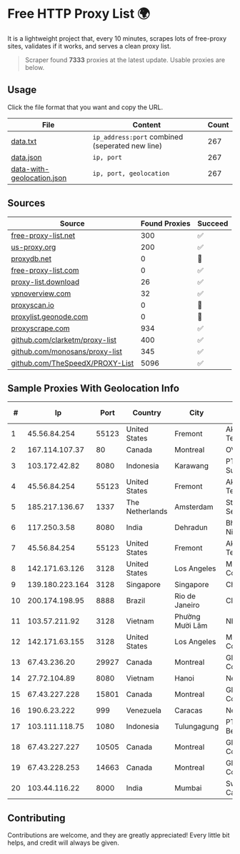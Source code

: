 
# Free HTTP Proxy List 🌍

It is a lightweight project that, every 10 minutes, scrapes lots of free-proxy sites, validates if it works, and serves a clean proxy list.


> Scraper found **7333** proxies at the latest update. Usable proxies are below.

## Usage

Click the file format that you want and copy the URL.


|File|Content|Count|
|----|-------|-----|
|[data.txt](https://raw.githubusercontent.com/themiralay/Proxy-List-World/master/data.txt)|`ip_address:port` combined (seperated new line)|267|
|[data.json](https://raw.githubusercontent.com/themiralay/Proxy-List-World/master/data.json)|`ip, port`|267|
|[data-with-geolocation.json](https://raw.githubusercontent.com/themiralay/Proxy-List-World/master/data-with-geolocation.json)|`ip, port, geolocation`|267|

## Sources

|Source|Found Proxies|Succeed|
|------|-------------|-------|
|[free-proxy-list.net](https://free-proxy-list.net)|300|✅|
|[us-proxy.org](https://www.us-proxy.org)|200|✅|
|[proxydb.net](http://proxydb.net)|0|🚫|
|[free-proxy-list.com](https://free-proxy-list.com/?page=&port=&type%5B%5D=http&type%5B%5D=https&up_time=0&search=Search)|0|✅|
|[proxy-list.download](https://www.proxy-list.download/HTTP)|26|✅|
|[vpnoverview.com](https://vpnoverview.com/privacy/anonymous-browsing/free-proxy-servers)|32|✅|
|[proxyscan.io](https://www.proxyscan.io)|0|🚫|
|[proxylist.geonode.com](https://proxylist.geonode.com/api/proxy-list?limit=300&page=1&sort_by=lastChecked&sort_type=desc&protocols=http,https)|0|🚫|
|[proxyscrape.com](https://api.proxyscrape.com/v2/?request=displayproxies&protocol=http&timeout=10000&country=all&ssl=all&anonymity=all)|934|✅|
|[github.com/clarketm/proxy-list](https://raw.githubusercontent.com/clarketm/proxy-list/master/proxy-list-raw.txt)|400|✅|
|[github.com/monosans/proxy-list](https://raw.githubusercontent.com/monosans/proxy-list/main/proxies/http.txt)|345|✅|
|[github.com/TheSpeedX/PROXY-List](https://raw.githubusercontent.com/TheSpeedX/PROXY-List/master/http.txt)|5096|✅|


## Sample Proxies With Geolocation Info

|#|Ip|Port|Country|City|Internet Service Provider|
|-|--|----|-------|----|-------------------------|
|1|45.56.84.254|55123|United States|Fremont|Akamai Technologies, Inc.|
|2|167.114.107.37|80|Canada|Montreal|OVH SAS|
|3|103.172.42.82|8080|Indonesia|Karawang|PT Media Solusi Sukses|
|4|45.56.84.254|55123|United States|Fremont|Akamai Technologies, Inc.|
|5|185.217.136.67|1337|The Netherlands|Amsterdam|Stallion Network Services Limited|
|6|117.250.3.58|8080|India|Dehradun|Bharat Sanchar Nigam Ltd|
|7|45.56.84.254|55123|United States|Fremont|Akamai Technologies, Inc.|
|8|142.171.63.126|3128|United States|Los Angeles|Multacom Corporation|
|9|139.180.223.164|3128|Singapore|Singapore|Choopa|
|10|200.174.198.95|8888|Brazil|Rio de Janeiro|Claro S.A|
|11|103.57.211.92|3128|Vietnam|Phường Mười Lăm|NHANHOA|
|12|142.171.63.155|3128|United States|Los Angeles|Multacom Corporation|
|13|67.43.236.20|29927|Canada|Montreal|GloboTech Communications|
|14|27.72.104.89|8080|Vietnam|Hanoi|Newass2011xDSLHN|
|15|67.43.227.228|15801|Canada|Montreal|GloboTech Communications|
|16|190.6.23.222|999|Venezuela|Caracas|Net Uno|
|17|103.111.118.75|1080|Indonesia|Tulungagung|PT Dimensi Jaringan Bersinar|
|18|67.43.227.227|10505|Canada|Montreal|GloboTech Communications|
|19|67.43.228.253|14663|Canada|Montreal|GloboTech Communications|
|20|103.44.116.22|8000|India|Mumbai|Swastik Internet and Cables pvt. ltd|



## Contributing

Contributions are welcome, and they are greatly appreciated! Every
little bit helps, and credit will always be given.

